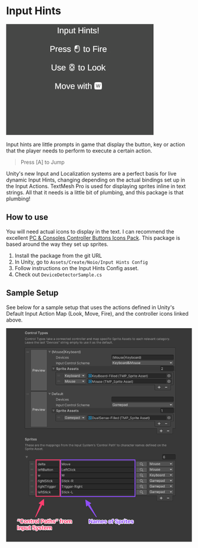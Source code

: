 # Input Hints

![Preview](Docs~/preview.gif)

Input hints are little prompts in game that display the button, key or action that the player needs to perform to
execute a certain action. 

> Press [A] to Jump

Unity's new Input and Localization systems are a perfect basis for live dynamic Input Hints, changing depending on
the actual bindings set up in the Input Actions. TextMesh Pro is used for displaying sprites inline in text strings.
All that it needs is a little bit of plumbing, and this package is that plumbing!

## How to use

You will need actual icons to display in the text. I can recommend the excellent 
[PC & Consoles Controller Buttons Icons Pack](https://assetstore.unity.com/packages/2d/gui/icons/pc-consoles-controller-buttons-icons-pack-85215).
This package is based around the way they set up sprites.

1. Install the package from the git URL
2. In Unity, go to `Assets/Create/Noio/Input Hints Config`
3. Follow instructions on the Input Hints Config asset.
4. Check out `DeviceDetectorSample.cs`
                                                                   

## Sample Setup

See below for a sample setup that uses the actions defined in Unity's Default Input Action Map (Look, Move, Fire), and 
the controller icons linked above.

![Sample Setup](Docs~/example_setup.png)